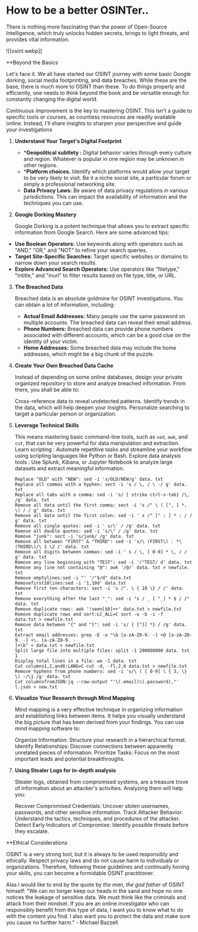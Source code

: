 # How to be a better OSINTer..

There is nothing more fascinating than the power of Open-Source Intelligence, which truly unlocks hidden secrets, brings to light threats, and provides vital information. 

![[osint.webp]]


**Beyond the Basics

Let's face it. We all have started our OSINT journey with some basic Google dorking, social media footprinting, and data breaches. While these are the base, there is much more to OSINT than these. To do things properly and efficiently, one needs to think beyond the book and be versatile enough for constantly changing the digital world.

Continuous improvement is the key to mastering OSINT. This isn't a guide to specific tools or courses, as countless resources are readily available online. Instead, I'll share insights to sharpen your perspective and guide your investigations

1. **Understand Your Target's Digital Footprint**

	* ***Geopolitical subtlety :** Digital behavior varies through every culture and region. Whatever is popular in one region may be unknown in other regions.
	* ***Platform choices.** Identify which platforms would allow your target to be very likely to visit. Be it a niche social site, a particular forum or simply a professional networking site.
	* **Data Privacy Laws:** Be aware of data privacy regulations in various jurisdictions. This can impact the availability of information and the techniques you can use.

2. **Google Dorking Mastery**

	Google Dorking is a potent technique that allows you to extract specific information from Google Search. Here are some advanced tips:

* **Use Boolean Operators:** Use keywords along with operators such as "AND," "OR," and "NOT" to refine your search queries.
* **Target Site-Specific Searches:** Target specific websites or domains to narrow down your search results.
* **Explore Advanced Search Operators:** Use operators like "filetype," "intitle," and "inurl" to filter results based on file type, title, or URL.

3.  **The Breached Data**

	 Breached data is an absolute goldmine for OSINT investigations. You can obtain a lot of information, including:
	
	* **Actual Email Addresses:** Many people use the same password on multiple accounts. The breached data can reveal their email address.
	* **Phone Numbers:** Breached data can provide phone numbers associated with different accounts, which can be a good clue on the identity of your victim.
	* **Home Addresses:** Some breached data may include the home addresses, which might be a big chunk of the puzzle.

4. **Create Your Own Breached Data Cache**

	Instead of depending on some online databases, design your private organized repository to store and analyze breached information. From there, you shall be able to:
	 
	Cross-reference data to reveal undetected patterns.
	Identify trends in the data, which will help deepen your insights.
	Personalize searching to target a particular person or organization.

5. **Leverage Technical Skills**

	This means mastering basic command-line tools, such as `sed`, `awk`, and `cut`, that can be very powerful for data manipulation and extraction.
	 Learn scripting : Automate repetitive tasks and streamline your workflow using scripting languages like Python or Bash.
	 Explore data analysis tools : Use Splunk, Kibana, or Jupyter Notebook to analyze large datasets and extract meaningful information.
	 
	 
	``` shell
	Replace "OLD" with "NEW": sed -i 's/OLD/NEW/g' data. txt
	Replace all commas with a hyphen: sect -i 's / \, / \ -/ g' data. txt
	Replace all tabs with a comma: sed -i 's/ [ strike ctrl-v-tab] /\, /g' data. txt
	Remove all data until the first comma: sect -i 's /" \ ( [", ] *, \) / / g' data. txt
	Remove all data until the first colon: sed -i ' s /" [" : ] * : / / g' data. txt
	Remove all single quotes: sed -i ' s/\' / /g' data. txt
	Remove all double quotes: sed -i 's/\" / /g' data. txt
	Remove "junk": sect -i 's/junk/ /g' data. txt
	Remove all between "FIRST" & "THIRD": sed -i 's/\ (FIRST\) . *\(THIRD\)/\ 1 \2 /' data. txt
	Remove all digits between commas: sed -i ' s / \, [ 0-9] * \, / / g' data. txt
	Remove any line beginning with "TEST": sed -i '/"TEST/ d' data. txt
	Remove any line not containing "@": awk '/@/' data. txt > newfile. txt
	Remove emptylines:sed -i "' '/"$/d" data.txt
	Removefirst10lines:sed -i '1,10d' data.txt
	Remove first ten characters: sect -i 's /". \ { 10 \} / /' data. txt
	Remove everything after the last "_": sed -i "s / _ [ "_] * $ / /" data. txt
	Remove duplicate rows: awk '!seen[$0]++' data.txt > newfile.txt
	Remove duplicate rows and sort:LC_ALL=C sort -u -b -i -f
	data.txt > newfile.txt
	Remove data between "{" and "}": sed -i 's/ { ["}] *} / /g' data. txt
	Extract email addresses: grep -E -o "\b [a-zA-Z0-9. -] +@ [a-zA-Z0-9. -] +\. [a-zA-Z0-9. -
	]+\b" < data.txt > newfile.txt
	Split large file into multiple files: split -1 200000000 data. txt 1
	Display total lines in a file: we -1 data. txt
	Cut columns1,2,and6:LANG=C cut -d, -fl,2,6 data.txt > newfile.txt
	Remove hyphens from phone numbers: sed -i 's/\ ( [ 0-9] \ { 3, \} \) -/\1 /g' data. txt
	Cut columnsfromJSON:jq --raw-output "'\(.email)\(.password),"' l.json > new.txt
	```

6. **Visualize Your Research through Mind Mapping**

	Mind mapping is a very effective technique in organizing information and establishing links between items. It helps you visually understand the big picture that has been derived from your findings. You can use mind mapping software to:
	
	Organize Information: Structure your research in a hierarchical format.
	Identify Relationships: Discover connections between apparently unrelated pieces of information.
	Prioritize Tasks: Focus on the most important leads and potential breakthroughs.

7. **Using Stealer Logs for in-depth analysis**

	Stealer logs, obtained from compromised systems, are a treasure trove of information about an attacker's activities. Analyzing them will help you:
	
	Recover Compromised Credentials: Uncover stolen usernames, passwords, and other sensitive information.
	Track Attacker Behavior: Understand the tactics, techniques, and procedures of the attacker.
	Detect Early Indicators of Compromise: Identify possible threats before they escalate.

**Ethical Considerations

OSINT is a very strong tool, but it is always to be used responsibly and ethically. Respect privacy laws and do not cause harm to individuals or organizations. Therefore, following these guidelines and continually honing your skills, you can become a formidable OSINT practitioner.

Alas i would like to end by the quote by *the man, the god father* of OSINT himself:
"We can no longer keep our heads in the sand and hope no one notices the leakage of sensitive data. We must think like the criminals and attack from their mindset. If you are an online investigator who can responsibly benefit from this type of data, I want you to know what to do with the content you find. I also want you to protect the data and make sure you cause no further harm." - Michael Bazzell

